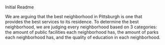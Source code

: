 Initial Readme

We are arguing that the best neighborhood in Pittsburgh is one that provides the best services to its residence. To determine the best neighborhood, we are judging every neighborhood based on 3 categories: the amount of public facilities each neighborhood has, the amount of parks each neighborhood has, and the quality of education in each neighborhood.  